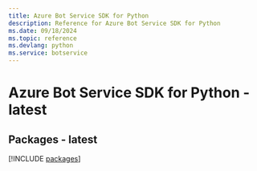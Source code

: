 ```yaml
---
title: Azure Bot Service SDK for Python
description: Reference for Azure Bot Service SDK for Python
ms.date: 09/18/2024
ms.topic: reference
ms.devlang: python
ms.service: botservice
---
```

# Azure Bot Service SDK for Python - latest
## Packages - latest
[!INCLUDE [packages](bot-service-index.md)]